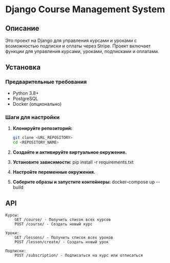 # Django Course Management System

## Описание

Это проект на Django для управления курсами и уроками с возможностью подписки и оплаты через Stripe. Проект включает функции для управления курсами, уроками, подписками и оплатами.

## Установка

### Предварительные требования

- Python 3.8+
- PostgreSQL
- Docker (опционально)

### Шаги для настройки

1. **Клонируйте репозиторий:**

   ```bash
   git clone <URL_REPOSITORY>
   cd <REPOSITORY_NAME>

2. **Создайте и активируйте виртуальное окружение.**
3. **Установите зависимости:**
   pip install -r requirements.txt
4. **Настройте переменные окружения.**
5. **Соберите образы и запустите контейнеры:**
   docker-compose up --build

## API

    Курсы:
        GET /course/ - Получить список всех курсов
        POST /course/ - Создать новый курс

    Уроки:
        GET /lessons/ - Получить список всех уроков
        POST /lesson/create/ - Создать новый урок

    Подписки:
        POST /subscription/ - Подписаться на курс или отписаться
